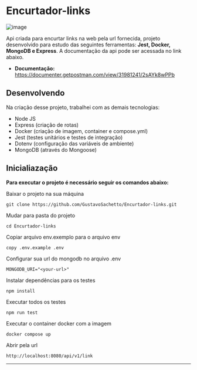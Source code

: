 # Encurtador-links
![image](https://github.com/user-attachments/assets/5a5d80df-c569-4d7a-b679-a20a797b526a)

Api criada para encurtar links na web pela url fornecida, projeto desenvolvido para estudo das seguintes ferramentas: __Jest, Docker, MongoDB e Express__. A documentação da api pode ser acessada no link abaixo.

- __Documentação:__ https://documenter.getpostman.com/view/31981241/2sAYk8wPPb

## Desenvolvendo
Na criação desse projeto, trabalhei com as demais tecnologias:
- Node JS
- Express (criação de rotas)
- Docker (criação de imagem, container e compose.yml)
- Jest (testes unitários e testes de integração)
- Dotenv (configuração das variáveis de ambiente)
- MongoDB (através do Mongoose)

## Inicialiazação
__Para executar o projeto é necessário seguir os comandos abaixo:__

Baixar o projeto na sua máquina
```
git clone https://github.com/GustavoSachetto/Encurtador-links.git
```

Mudar para pasta do projeto
```
cd Encurtador-links
```

Copiar arquivo env.exemplo para o arquivo env
```
copy .env.example .env
```

Configurar sua url do mongodb no arquivo .env
```
MONGODB_URI="<your-url>"
```

Instalar dependências para os testes
```
npm install
```

Executar todos os testes
```
npm run test
```

Executar o container docker com a imagem
```
docker compose up
```

Abrir pela url
```
http://localhost:8080/api/v1/link
```
  
*****
